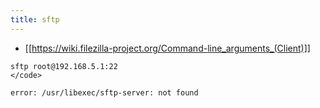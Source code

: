 ```yaml
---
title: sftp
---
```


* [[https://wiki.filezilla-project.org/Command-line_arguments_(Client)]]

```
sftp root@192.168.5.1:22
</code>

error: /usr/libexec/sftp-server: not found
